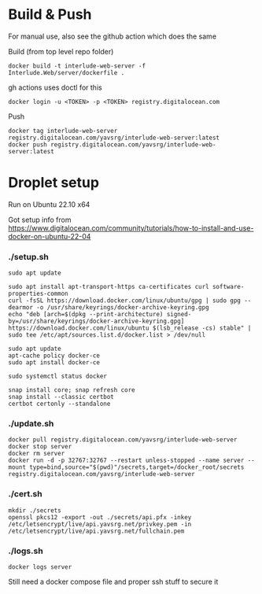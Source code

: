 # Build & Push

For manual use, also see the github action which does the same

Build (from top level repo folder)
```
docker build -t interlude-web-server -f Interlude.Web/server/dockerfile .
```

gh actions uses doctl for this
```
docker login -u <TOKEN> -p <TOKEN> registry.digitalocean.com
```

Push
```
docker tag interlude-web-server registry.digitalocean.com/yavsrg/interlude-web-server:latest
docker push registry.digitalocean.com/yavsrg/interlude-web-server:latest
```

# Droplet setup

Run on Ubuntu 22.10 x64

Got setup info from https://www.digitalocean.com/community/tutorials/how-to-install-and-use-docker-on-ubuntu-22-04

### ./setup.sh
```
sudo apt update

sudo apt install apt-transport-https ca-certificates curl software-properties-common
curl -fsSL https://download.docker.com/linux/ubuntu/gpg | sudo gpg --dearmor -o /usr/share/keyrings/docker-archive-keyring.gpg
echo "deb [arch=$(dpkg --print-architecture) signed-by=/usr/share/keyrings/docker-archive-keyring.gpg] https://download.docker.com/linux/ubuntu $(lsb_release -cs) stable" | sudo tee /etc/apt/sources.list.d/docker.list > /dev/null

sudo apt update
apt-cache policy docker-ce
sudo apt install docker-ce

sudo systemctl status docker

snap install core; snap refresh core
snap install --classic certbot
certbot certonly --standalone
```

### ./update.sh
```
docker pull registry.digitalocean.com/yavsrg/interlude-web-server
docker stop server
docker rm server
docker run -d -p 32767:32767 --restart unless-stopped --name server --mount type=bind,source="$(pwd)"/secrets,target=/docker_root/secrets registry.digitalocean.com/yavsrg/interlude-web-server
```

### ./cert.sh
```
mkdir ./secrets
openssl pkcs12 -export -out ./secrets/api.pfx -inkey /etc/letsencrypt/live/api.yavsrg.net/privkey.pem -in /etc/letsencrypt/live/api.yavsrg.net/fullchain.pem
```

### ./logs.sh
```
docker logs server
```

Still need a docker compose file and proper ssh stuff to secure it